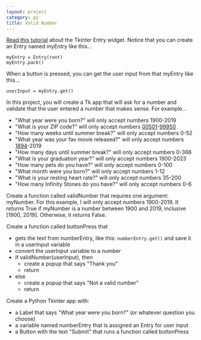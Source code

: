 ```yaml
---
layout: project
category: py
title: Valid Number
---
```

[Read this tutorial](http://effbot.org/tkinterbook/entry.htm) about the Tkinter Entry widget. Notice that you can create an Entry named myEntry like this...
```
myEntry = Entry(root)
myEntry.pack()
```
When a button is pressed, you can get the user input from that myEntry like this...
```
userInput = myEntry.get()
```


In this project, you will create a Tk app that will ask for a number and validate that the user entered a number that makes sense. For example...
- "What year were you born?" will only accept numbers 1900-2019
- "What is your ZIP code?" will only accept numbers [00501](https://www.google.com/search?q=lowest+zip+code+number)-[99950](https://www.google.com/search?q=highest+zip+code+number)
- "How many weeks until summer break?" will only accept numbers 0-52
- "What year was your fav movie released?" will only accept numbers [1894](https://www.google.com/search?q=first+edison+film+released)-2019
- "How many days until summer break?" will only accept numbers 0-366
- "What is your graduation year?" will only accept numbers 1900-2023
- "How many pets do you have?" will only accept numbers 0-100
- "What month were you born?" will only accept numbers 1-12
- "What is your resting heart rate?" will only accept numbers 35-200
- "How many Infinity Stones do you have?" will only accept numbers 0-6


Create a function called validNumber that requires one argument: myNumber. For this example, I will only accept numbers 1900-2019. It *returns* True if myNumber is a number between 1900 and 2019, inclusive \[1900, 2019\]. Otherwise, it *returns* False.


Create a function called buttonPress that
- gets the text from numberEntry, like this: ```numberEntry.get()``` and save it in a userInput variable
- convert the userInput variable to a number
- if validNumber(userInput), then
  - create a popup that says "Thank you"
  - return
- else
  - create a popup that says "Not a valid number"
  - return


Create a Python Tkinter app with:
- a Label that says "What year were you born?" (or whatever question you choose)
- a variable named numberEntry that is assigned an Entry for user input
- a Button with the text "Submit" that runs a function called buttonPress
